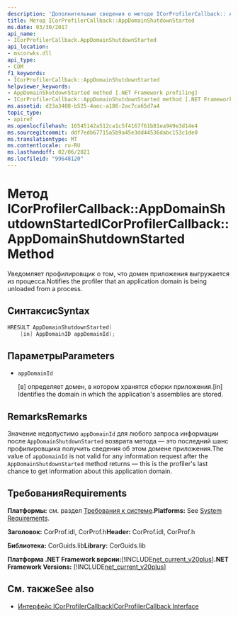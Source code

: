 ```yaml
---
description: 'Дополнительные сведения о методе ICorProfilerCallback:: AppDomainShutdownStarted'
title: Метод ICorProfilerCallback::AppDomainShutdownStarted
ms.date: 03/30/2017
api_name:
- ICorProfilerCallback.AppDomainShutdownStarted
api_location:
- mscorwks.dll
api_type:
- COM
f1_keywords:
- ICorProfilerCallback::AppDomainShutdownStarted
helpviewer_keywords:
- AppDomainShutdownStarted method [.NET Framework profiling]
- ICorProfilerCallback::AppDomainShutdownStarted method [.NET Framework profiling]
ms.assetid: d23a3408-b525-4aec-a186-2ac7ca65d7a4
topic_type:
- apiref
ms.openlocfilehash: 16545142a512ca1c5f4167f61b81ea949e3d14e4
ms.sourcegitcommit: ddf7edb67715a5b9a45e3dd44536dabc153c1de0
ms.translationtype: MT
ms.contentlocale: ru-RU
ms.lasthandoff: 02/06/2021
ms.locfileid: "99648120"
---
```

# <a name="icorprofilercallbackappdomainshutdownstarted-method"></a><span data-ttu-id="1c47c-103">Метод ICorProfilerCallback::AppDomainShutdownStarted</span><span class="sxs-lookup"><span data-stu-id="1c47c-103">ICorProfilerCallback::AppDomainShutdownStarted Method</span></span>

<span data-ttu-id="1c47c-104">Уведомляет профилировщик о том, что домен приложения выгружается из процесса.</span><span class="sxs-lookup"><span data-stu-id="1c47c-104">Notifies the profiler that an application domain is being unloaded from a process.</span></span>  
  
## <a name="syntax"></a><span data-ttu-id="1c47c-105">Синтаксис</span><span class="sxs-lookup"><span data-stu-id="1c47c-105">Syntax</span></span>  
  
```cpp  
HRESULT AppDomainShutdownStarted(  
    [in] AppDomainID appDomainId);  
```  
  
## <a name="parameters"></a><span data-ttu-id="1c47c-106">Параметры</span><span class="sxs-lookup"><span data-stu-id="1c47c-106">Parameters</span></span>

- `appDomainId`

  <span data-ttu-id="1c47c-107">\[в] определяет домен, в котором хранятся сборки приложения.</span><span class="sxs-lookup"><span data-stu-id="1c47c-107">\[in] Identifies the domain in which the application's assemblies are stored.</span></span>

## <a name="remarks"></a><span data-ttu-id="1c47c-108">Remarks</span><span class="sxs-lookup"><span data-stu-id="1c47c-108">Remarks</span></span>  

 <span data-ttu-id="1c47c-109">Значение недопустимо `appDomainId` для любого запроса информации после `AppDomainShutdownStarted` возврата метода — это последний шанс профилировщика получить сведения об этом домене приложения.</span><span class="sxs-lookup"><span data-stu-id="1c47c-109">The value of `appDomainId` is not valid for any information request after the `AppDomainShutdownStarted` method returns — this is the profiler's last chance to get information about this application domain.</span></span>  
  
## <a name="requirements"></a><span data-ttu-id="1c47c-110">Требования</span><span class="sxs-lookup"><span data-stu-id="1c47c-110">Requirements</span></span>  

 <span data-ttu-id="1c47c-111">**Платформы:** см. раздел [Требования к системе](../../get-started/system-requirements.md).</span><span class="sxs-lookup"><span data-stu-id="1c47c-111">**Platforms:** See [System Requirements](../../get-started/system-requirements.md).</span></span>  
  
 <span data-ttu-id="1c47c-112">**Заголовок:** CorProf.idl, CorProf.h</span><span class="sxs-lookup"><span data-stu-id="1c47c-112">**Header:** CorProf.idl, CorProf.h</span></span>  
  
 <span data-ttu-id="1c47c-113">**Библиотека:** CorGuids.lib</span><span class="sxs-lookup"><span data-stu-id="1c47c-113">**Library:** CorGuids.lib</span></span>  
  
 <span data-ttu-id="1c47c-114">**Платформа .NET Framework версии:**[!INCLUDE[net_current_v20plus](../../../../includes/net-current-v20plus-md.md)]</span><span class="sxs-lookup"><span data-stu-id="1c47c-114">**.NET Framework Versions:** [!INCLUDE[net_current_v20plus](../../../../includes/net-current-v20plus-md.md)]</span></span>  
  
## <a name="see-also"></a><span data-ttu-id="1c47c-115">См. также</span><span class="sxs-lookup"><span data-stu-id="1c47c-115">See also</span></span>

- [<span data-ttu-id="1c47c-116">Интерфейс ICorProfilerCallback</span><span class="sxs-lookup"><span data-stu-id="1c47c-116">ICorProfilerCallback Interface</span></span>](icorprofilercallback-interface.md)
